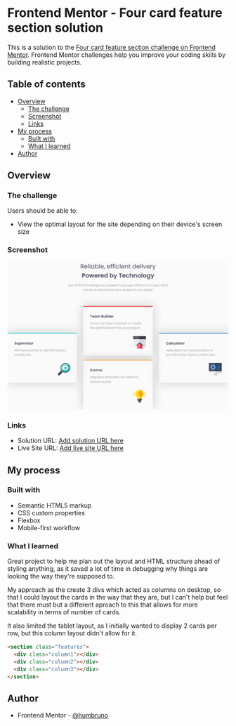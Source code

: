 # Frontend Mentor - Four card feature section solution

This is a solution to the [Four card feature section challenge on Frontend Mentor](https://www.frontendmentor.io/challenges/four-card-feature-section-weK1eFYK). Frontend Mentor challenges help you improve your coding skills by building realistic projects.

## Table of contents

- [Overview](#overview)
  - [The challenge](#the-challenge)
  - [Screenshot](#screenshot)
  - [Links](#links)
- [My process](#my-process)
  - [Built with](#built-with)
  - [What I learned](#what-i-learned)
- [Author](#author)

## Overview

### The challenge

Users should be able to:

- View the optimal layout for the site depending on their device's screen size

### Screenshot

![](images/final-screenshot.png)

### Links

- Solution URL: [Add solution URL here](https://your-solution-url.com)
- Live Site URL: [Add live site URL here](https://your-live-site-url.com)

## My process

### Built with

- Semantic HTML5 markup
- CSS custom properties
- Flexbox
- Mobile-first workflow

### What I learned

Great project to help me plan out the layout and HTML structure ahead of styling anything, as it saved a lot of time in debugging why things are looking the way they're supposed to.

My approach as the create 3 divs which acted as columns on desktop, so that I could layout the cards in the way that they are, but I can't help but feel that there must but a different aproach to this that allows for more scalability in terms of number of cards.

It also limited the tablet layout, as I initially wanted to display 2 cards per row, but this column layout didn't allow for it.

```html
<section class="features">
  <div class="column1"></div>
  <div class="column2"></div>
  <div class="column3"></div>
</section>
```

## Author

- Frontend Mentor - [@humbruno](https://www.frontendmentor.io/profile/humbruno)
